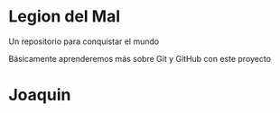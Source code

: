 # Legion del Mal
Un repositorio para conquistar el mundo

Básicamente aprenderemos más sobre Git y GitHub con este proyecto

# Joaquin




